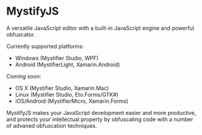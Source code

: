 # MystifyJS
A versatile JavaScript editor with a built-in JavaScript engine and powerful obfuscator.

Currently supported platforms:
- Windows (Mystifier Studio, WPF)
- Android (MystifierLight, Xamarin.Android)

Coming soon:
- OS X (Mystifier Studio, Xamarin.Mac)
- Linux (Mystifier Studio, Eto.Forms/GTK#)
- iOS/Android (MystifierMicro, Xamarin.Forms)

MystifyJS makes your JavaScript development easier and more productive, and protects your intellectual property by obfuscating code with a number of advaned obfuscation techniques.